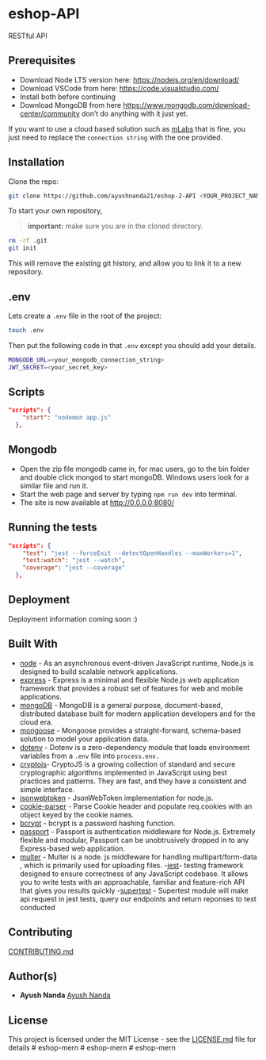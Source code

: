 # eshop-API

RESTful API

## Prerequisites

- Download Node LTS version here: <https://nodejs.org/en/download/>
- Download VSCode from here: <https://code.visualstudio.com/>
- Install both before continuing
- Download MongoDB from here <https://www.mongodb.com/download-center/community> don’t do anything with it just yet.

If you want to use a cloud based solution such as [mLabs](https://mlab.com) that is fine, you just need to replace the `connection string` with the one provided.

## Installation

Clone the repo:

```bash
git clone https://github.com/ayushnanda21/eshop-2-API <YOUR_PROJECT_NAME> && cd <YOUR_PROJECT_NAME>
```

To start your own repository,

> **important:** make sure you are in the cloned directory.

```bash
rm -rf .git
git init
```

This will remove the existing git history, and allow you to link it to a new repository.

## .env

Lets create a `.env` file in the root of the project:

```bash
touch .env
```

Then put the following code in that `.env` except you should add your details.

```bash
MONGODB_URL=<your_mongodb_connection_string>
JWT_SECRET=<your_secret_key>
```

## Scripts

```json
"scripts": {
    "start": "nodemon app.js"
  },
```
## Mongodb
- Open the zip file mongodb came in, for mac users, go to the bin folder and double click mongod to start mongoDB. Windows users look for a similar file and run it.
- Start the web page and server by typing `npm run dev` into terminal.
- The site is now available at <http://0.0.0.0:8080/>


## Running the tests

```json
"scripts": {
    "test": "jest --forceExit --detectOpenHandles --maxWorkers=1",
    "test:watch": "jest --watch",
    "coverage": "jest --coverage"
  },
```

## Deployment

Deployment information coming soon :)

## Built With

- [node](https://nodejs.org/en/about/) - As an asynchronous event-driven JavaScript runtime, Node.js is designed to build scalable network applications.
- [express](https://expressjs.com) - Express is a minimal and flexible Node.js web application framework that provides a robust set of features for web and mobile applications.
- [mongoDB](https://www.mongodb.com) - MongoDB is a general purpose, document-based, distributed database built for modern application developers and for the cloud era.
- [mongoose](https://mongoosejs.com) - Mongoose provides a straight-forward, schema-based solution to model your application data.
- [dotenv](https://github.com/motdotla/dotenv#readme) - Dotenv is a zero-dependency module that loads environment variables from a `.env` file into `process.env.`
- [cryptojs](https://www.npmjs.com/package/crypto-js)- CryptoJS is a growing collection of standard and secure cryptographic algorithms implemented in JavaScript using best practices and patterns. They are fast, and they have a consistent and simple interface.
- [jsonwebtoken](https://github.com/auth0/node-jsonwebtoken#readme) - JsonWebToken implementation for node.js.
- [cookie-parser](https://github.com/expressjs/cookie-parser#readme) - Parse Cookie header and populate req.cookies with an object keyed by the cookie names.
- [bcrypt](https://github.com/kelektiv/node.bcrypt.js#readme) - bcrypt is a password hashing function.
- [passport](http://www.passportjs.org) - Passport is authentication middleware for Node.js. Extremely flexible and modular, Passport can be unobtrusively dropped in to any Express-based web application.
- [multer](https://www.npmjs.com/package/multer) - Multer is a node. js middleware for handling multipart/form-data , which is primarily used for uploading files.
-[jest](https://jestjs.io/)-  testing framework designed to ensure correctness of any JavaScript codebase. It allows you to write tests with an approachable, familiar and feature-rich API that gives you results quickly
-[supertest](https://www.npmjs.com/package/supertest) - Supertest module will make api request in jest tests, query our endpoints and return reponses to test conducted

## Contributing

[CONTRIBUTING.md](/CONTRIBUTING.md)

## Author(s)

- **Ayush Nanda**  [Ayush Nanda](https://github.com/ayushnanda21)

## License

This project is licensed under the MIT License - see the [LICENSE.md](https://github.com/ayushnanda21/eshop-2-API/blob/main/LICENSE) file for details
#   e s h o p - m e r n  
 #   e s h o p - m e r n  
 #   e s h o p - m e r n  
 